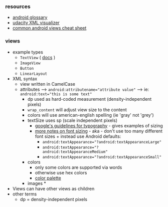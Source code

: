 ### resources
* [android glossary](https://developers.google.com/android/for-all/vocab-words/?hl=en)
* [udacity XML visualizer](http://labs.udacity.com/android-visualizer/#/android/text-view)
* [common android views cheat sheet](https://drive.google.com/file/d/0B5XIkMkayHgRMVljUVIyZzNmQUU/view)

### views
* example types
  * `TextView` ( [docs](https://developer.android.com/reference/android/widget/TextView.html) )
  * `ImageView`
  * `Button`
  * `LinearLayout`
* XML syntax
  * view written in CamelCase
  * attributes --> `android:attributename="attribute value"` --> ie: `android:text="this is some text"`
    * dp used as hard-coded measurement (density-independent pixels)
    * `wrap_content` will adjust view size to the content 
    * colors will use american-english spelling (ie 'gray' not 'grey')
    * textSize uses sp (scale independent pixels)
      * [google's guidelines for typography](http://www.google.com/design/spec/style/typography.html#typography-styles) - gives examples of sizing
      * [more notes on font sizing](https://plus.google.com/+AndroidDevelopers/posts/gQuBtnuk6iG) - aka - don't use too many different font sizes + instead use Android defaults:
        * `android:textAppearance="?android:textAppearanceLarge"` 
        * `android:textAppearance="?android:textAppearanceMedium"` 
        * `android:textAppearance="?android:textAppearanceSmall" `  
    * colors 
      * only some colors are supported via words
      * otherwise use hex colors
      * [color palette](https://material.io/guidelines/style/color.html#)
    * images
      *
* Views can have other views as children
* other terms
  * dp = density-independent pixels
